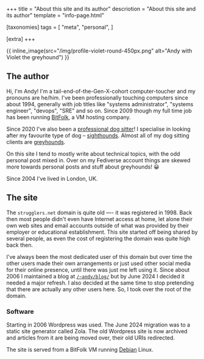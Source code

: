 +++
title = "About this site and its author"
descriotion = "About this site and its author"
template = "info-page.html"

[taxonomies]
tags = [
    "meta",
    "personal",
]

[extra]
+++

{{ inline_image(src="/img/profile-violet-round-450px.png" alt="Andy with Violet the greyhound") }}

## The author

Hi, I'm Andy! I'm a tail-end-of-the-Gen-X-cohort computer-toucher and my
pronouns are he/him. I've been professionally touching computers since about
1994, generally with job titles like "systems administrator", "systems
engineer", "devops", "SRE" and so on. Since 2009 though my full time job has
been running [BitFolk](https://bitfolk.com/), a VM hosting company.

Since 2020 I've also been a
[professional dog sitter](https://dogsitter.services/)! I specialise in
looking after my favourite type of dog –
[sighthounds](https://en.wikipedia.org/wiki/Sighthound). Almost all of my dog
sitting clients are [greyhounds](https://en.wikipedia.org/wiki/Greyhound).

On this site I tend to mostly write about technical topics, with the odd
personal post mixed in. Over on my Fediverse account things are skewed more
towards personal posts and stuff about greyhounds! 😀

Since 2004 I've lived in London, UK.

## The site

The `strugglers.net` domain is quite old —- it was registered in 1998. Back
then most people didn't even have Internet access at home, let alone their own
web sites and email accounts outside of what was provided by their employer or
educational establishment. This site started off being shared by several
people, as even the cost of registering the domain was quite high back then.

I've always been the most dedicated user of this domain but over time the
other users made their own arrangements or just used other social media for
their online presence, until there was just me left using it. Since about 2006
I maintained a blog at [`/~andy/blog/`](https://strugglers.net/~andy/blog/)
but by June 2024 I decided it needed a major refresh. I also decided at the
same time to stop pretending that there are actually any other users here. So,
I took over the root of the domain.

### Software

Starting in 2006 Wordpress was used. The June 2024 migration was to a static
site generator called Zola. The old Wordpress site is now archived and
articles from it are being moved over, their old URIs redirected.

The site is served from a BitFolk VM running [Debian](https://debian.org/)
Linux.
